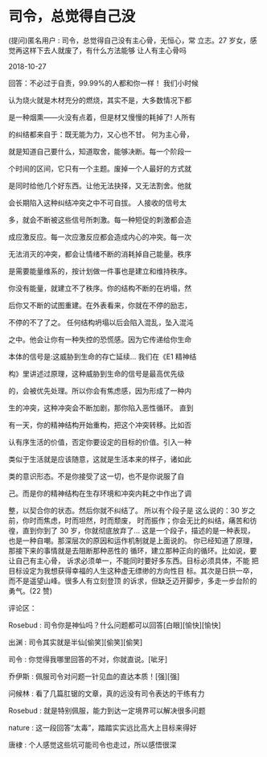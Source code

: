 # 司令，总觉得自己没

(提问)匿名用户 : 司令，总觉得自己没有主心骨，无恒心，常 立志。27 岁女，感觉再这样下去人就废了，有什么方法能够 让人有主心骨吗

2018-10-27

回答：不必过于自责，99.99%的人都和你一样！ 我们小时候

认为烧火就是木材充分的燃烧，其实不是，大多数情况下都

是一种烟熏——火没有点着，但是材又慢慢的耗掉了! 人所有

的纠结都来自于：既无能为力，又心也不甘。 何为主心骨，

就是知道自己要什么，知道取舍，能够决断。每一个阶段一

个时间的区间，它只有一个主题。废掉一个人最好的方式就

是同时给他几个好东西。让他无法抉择，又无法割舍。他就

会长期陷入这种纠结冲突之中不可自拔。 人接收的信号太

多，就会不断被这些信号所刺激。每一种短促的刺激都会造

成应激反应。每一次应激反应都会造成内心的冲突。每一次

无法消灭的冲突，都会让情绪不断的消耗掉自己能量。秩序

是需要能量维系的，按计划做一件事也是建立和维持秩序。

你没有能量，就建立不了秩序。你的结构不断的在坍塌，然

后你又不断的试图重建。在外表看来，你就在不停的励志，

不停的不了了之。 任何结构坍塌以后会陷入混乱，坠入混沌

之中。他会让你有一种失控的恐慌感。因为它传递给你生命

本体的信号是:这威胁到生命的存亡延续... 我们在《E1 精神结

构》里讲述过原理，这种威胁到生命的信号是最高优先级

的，会被优先处理。所以你会有焦虑感，因为形成了一种内

生的冲突，这种冲突会不断加剧，那你陷入恶性循环。 直到

有一天，你的精神结构开始重构，把这个冲突转移。比如否

认有序生活的价值，否定你要设定的目标的价值。引入一种

类似于生活就是应该随意，这就是生活本来的样子，诸如此

类的意识形态。不是你接受了这一切，也不是你说服了自

己。而是你的精神结构在生存环境和冲突内耗之中作出了调

整，以契合你的状态。然后你就不纠结了。 所以有个段子是 这么说的：30 岁之前，你时而焦虑，时而坦然，时而颓废， 时而振作；你会无比的纠结，痛苦和彷徨，直到你到了 30 岁，你就彻底放弃了... 这是一个段子，描述的是一种表现， 也是一种自嘲。那深层次的原因和运作机制就是上面说的。 你已经知道了原理，那接下来的事情就是去阻断那种恶性的 循环，建立那种正向的循环。比如说，要让自己有主心骨， 诉求必须单一，不能同时要好多东西。目标必须具体，不能 把目标设定为我想获得幸福的人生这种虚无缥缈的方向性目 标。其次是日拱一卒，而不是遥望山峰。很多人有立刻登顶 的诉求，但缺乏迈开脚步，多走一步台阶的勇气。(22 赞)

评论区：

Rosebud : 司令你是神仙吗？什么问题都可以回答[白眼][愉快][愉快]

出渊 : 司令其实就是半仙[偷笑][偷笑][偷笑]

司令 : 你觉得我哪里回答的不对，你就直说。[呲牙]

乔伊斯 : 佩服司令对问题一针见血的直达本质！[强][强]

问候林 : 看了几篇肛锯的文章，真的远没有司令表达的干练有力

Rosebud : 就是特别佩服，能力到达一定境界可以解决很多问题

nature : 这一段回答“太毒”，踏踏实实远比高大上目标来得好

唐棣 : 个人感觉这些坑可能司令也走过，所以感悟很深